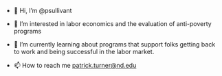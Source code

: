 - 👋 Hi, I’m @psullivant
- 👀 I’m interested in labor economics and the evaluation of anti-poverty programs
- 🌱 I’m currently learning about programs that support folks getting back to work and being successful in the labor market.

- 📫 How to reach me
      patrick.turner@nd.edu

<!---
psullivant/psullivant is a ✨ special ✨ repository because its `README.md` (this file) appears on your GitHub profile.
You can click the Preview link to take a look at your changes.
--->
